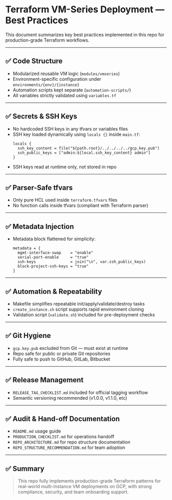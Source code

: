 
# Terraform VM-Series Deployment — Best Practices

This document summarizes key best practices implemented in this repo for production-grade Terraform workflows.

---

## ✅ Code Structure

- Modularized reusable VM logic (`modules/vmseries`)
- Environment-specific configuration under `environments/{env}/{instance}`
- Automation scripts kept separate (`automation-scripts/`)
- All variables strictly validated using `variables.tf`

---

## ✅ Secrets & SSH Keys

- No hardcoded SSH keys in any tfvars or variables files
- SSH key loaded dynamically using `locals {}` inside `main.tf`:
  ```hcl
  locals {
    ssh_key_content = file("${path.root}/../../../../gcp.key.pub")
    ssh_public_keys = ["admin:${local.ssh_key_content} admin"]
  }
  ```
- SSH keys read at runtime only, not stored in repo

---

## ✅ Parser-Safe tfvars

- Only pure HCL used inside `terraform.tfvars` files
- No function calls inside tfvars (compliant with Terraform parser)

---

## ✅ Metadata Injection

- Metadata block flattened for simplicity:
  ```hcl
  metadata = {
    mgmt-interface-swap    = "enable"
    serial-port-enable     = "true"
    ssh-keys               = join("\n", var.ssh_public_keys)
    block-project-ssh-keys = "true"
  }
  ```

---

## ✅ Automation & Repeatability

- Makefile simplifies repeatable init/apply/validate/destroy tasks
- `create_instance.sh` script supports rapid environment cloning
- Validation script (`validate.sh`) included for pre-deployment checks

---

## ✅ Git Hygiene

- `gcp.key.pub` excluded from Git — must exist at runtime
- Repo safe for public or private Git repositories
- Fully safe to push to GitHub, GitLab, Bitbucket

---

## ✅ Release Management

- `RELEASE_TAG_CHECKLIST.md` included for official tagging workflow
- Semantic versioning recommended (v1.0.0, v1.1.0, etc)

---

## ✅ Audit & Hand-off Documentation

- `README.md` usage guide
- `PRODUCTION_CHECKLIST.md` for operations handoff
- `REPO_ARCHITECTURE.md` for repo structure documentation
- `REPO_STRUCTURE_RECOMMENDATION.md` for team adoption

---

## ✅ Summary

> This repo fully implements production-grade Terraform patterns for real-world multi-instance VM deployments on GCP, with strong compliance, security, and team onboarding support.

